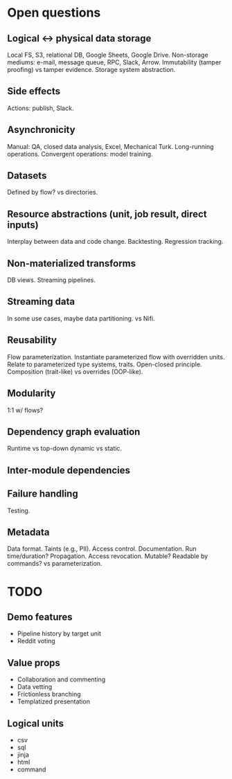 # Open questions

## Logical \<-> physical data storage

Local FS, S3, relational DB, Google Sheets, Google Drive.
Non-storage mediums: e-mail, message queue, RPC, Slack, Arrow.
Immutability (tamper proofing) vs tamper evidence.
Storage system abstraction.

## Side effects

Actions: publish, Slack.

## Asynchronicity

Manual: QA, closed data analysis, Excel, Mechanical Turk.
Long-running operations.
Convergent operations: model training.

## Datasets

Defined by flow?
vs directories.

## Resource abstractions (unit, job result, direct inputs)

Interplay between data and code change. Backtesting. Regression tracking.

## Non-materialized transforms

DB views.
Streaming pipelines.

## Streaming data

In some use cases, maybe data partitioning.
vs Nifi.

## Reusability

Flow parameterization.
Instantiate parameterized flow with overridden units.
Relate to parameterized type systems, traits.
Open-closed principle. Composition (trait-like) vs overrides (OOP-like).

## Modularity

1:1 w/ flows?

## Dependency graph evaluation

Runtime vs top-down dynamic vs static.

## Inter-module dependencies

## Failure handling

Testing.

## Metadata

Data format. Taints (e.g., PII). Access control. Documentation.
Run time/duration?
Propagation.
Access revocation. Mutable?
Readable by commands?
vs parameterization.

# TODO

## Demo features

- Pipeline history by target unit
- Reddit voting

## Value props

- Collaboration and commenting
- Data vetting
- Frictionless branching
- Templatized presentation

## Logical units

- csv
- sql
- jinja
- html
- command
